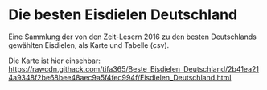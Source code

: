 # Die besten Eisdielen Deutschland

Eine Sammlung der von den Zeit-Lesern 2016 zu den besten Deutschlands gewählten Eisdielen, als Karte und Tabelle (csv). 

Die Karte ist hier einsehbar: https://rawcdn.githack.com/tifa365/Beste_Eisdielen_Deutschland/2b41ea214a9348f2be68bee48aec9a5f4fec994f/Eisdielen_Deutschland.html
